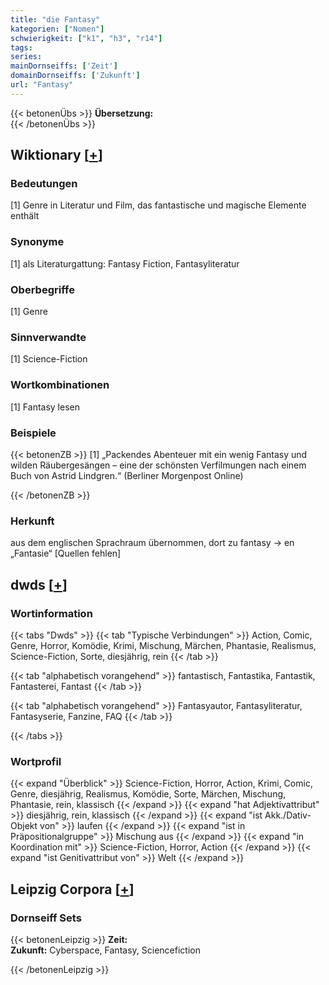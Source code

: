 ```yaml
---
title: "die Fantasy"
kategorien: ["Nomen"]
schwierigkeit: ["k1", "h3", "r14"]
tags:
series:
mainDornseiffs: ['Zeit']
domainDornseiffs: ['Zukunft']
url: "Fantasy"
---
```


{{< betonenÜbs >}}
**Übersetzung:**  
{{< /betonenÜbs >}}

## Wiktionary [[+](https://de.wiktionary.org/wiki/Fantasy)]

### Bedeutungen
[1] Genre in Literatur und Film, das fantastische und magische Elemente enthält  

### Synonyme
[1] als Literaturgattung: Fantasy Fiction, Fantasyliteratur  

### Oberbegriffe
[1] Genre  

### Sinnverwandte
[1] Science-Fiction  

### Wortkombinationen
[1] Fantasy lesen  

### Beispiele
{{< betonenZB >}}
[1] „Packendes Abenteuer mit ein wenig Fantasy und wilden Räubergesängen – eine der schönsten Verfilmungen nach einem Buch von Astrid Lindgren.“ (Berliner Morgenpost Online)  

{{< /betonenZB >}}
### Herkunft
aus dem englischen Sprachraum übernommen, dort zu fantasy → en „Fantasie“ [Quellen fehlen]  



## dwds [[+](https://www.dwds.de/wb/Fantasy)]

### Wortinformation
{{< tabs "Dwds" >}}
{{< tab "Typische Verbindungen" >}}
Action, Comic, Genre, Horror, Komödie, Krimi, Mischung, Märchen, Phantasie, Realismus, Science-Fiction, Sorte, diesjährig, rein
{{< /tab >}}

{{< tab "alphabetisch vorangehend" >}}
fantastisch, Fantastika, Fantastik, Fantasterei, Fantast
{{< /tab >}}

{{< tab "alphabetisch vorangehend" >}}
Fantasyautor, Fantasyliteratur, Fantasyserie, Fanzine, FAQ
{{< /tab >}}

{{< /tabs >}}

### Wortprofil
{{< expand "Überblick" >}} Science-Fiction, Horror, Action, Krimi, Comic, Genre, diesjährig, Realismus, Komödie, Sorte, Märchen, Mischung, Phantasie, rein, klassisch {{< /expand >}}
{{< expand "hat Adjektivattribut" >}} diesjährig, rein, klassisch {{< /expand >}}
{{< expand "ist Akk./Dativ-Objekt von" >}} laufen {{< /expand >}}
{{< expand "ist in Präpositionalgruppe" >}} Mischung aus {{< /expand >}}
{{< expand "in Koordination mit" >}} Science-Fiction, Horror, Action {{< /expand >}}
{{< expand "ist Genitivattribut von" >}} Welt {{< /expand >}}

## Leipzig Corpora [[+](https://corpora.uni-leipzig.de/en/res?word=Fantasy&corpusId=deu_newscrawl-public_2018)]

### Dornseiff Sets
{{< betonenLeipzig >}}
**Zeit:**  
**Zukunft:** Cyberspace, Fantasy, Sciencefiction  

{{< /betonenLeipzig >}}
